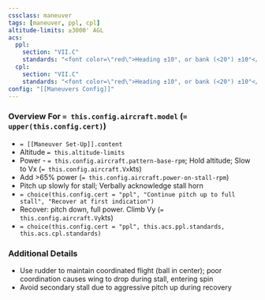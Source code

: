 ```yaml
---
cssclass: maneuver
tags: [maneuver, ppl, cpl]
altitude-limits: ≥3000' AGL
acs:
  ppl: 
    section: "VII.C"
    standards: "<font color=\"red\">Heading ±10°, or bank (<20°) ±10°</font>"
  cpl: 
    section: "VII.C"
    standards: "<font color=\"red\">Heading ±10°, or bank (<20°) ±10°</font>"
config: "[[Maneuvers Config]]"
---
```

### Overview For `= this.config.aircraft.model` (`= upper(this.config.cert)`)
- `= [[Maneuver Set-Up]].content`
- Altitude `= this.altitude-limits`
- Power - `= this.config.aircraft.pattern-base-rpm`; Hold altitude; Slow to Vx (`= this.config.aircraft.Vx`kts)
- Add >65% power (`= this.config.aircraft.power-on-stall-rpm`)
- Pitch up slowly for stall; Verbally acknowledge stall horn
- `= choice(this.config.cert = "ppl", "Continue pitch up to full stall", "Recover at first indication")`
- Recover: pitch down, full power. Climb Vy (`= this.config.aircraft.Vy`kts)
- `= choice(this.config.cert = "ppl", this.acs.ppl.standards, this.acs.cpl.standards)`

### Additional Details
- Use rudder to maintain coordinated flight (ball in center); poor coordination causes wing to drop during stall, entering spin
- Avoid secondary stall due to aggressive pitch up during recovery